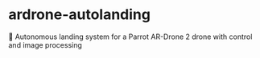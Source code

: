 # ardrone-autolanding
:helicopter: Autonomous landing system for a Parrot AR-Drone 2 drone with control and image processing 
